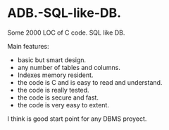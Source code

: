 # ADB.-SQL-like-DB.

Some 2000 LOC of C code. SQL like DB.

Main features:

- basic but smart design.
- any number of tables and columns.
- Indexes memory resident.
- the code is C and is easy to read and understand.
- the code is really tested.
- the code is secure and fast.
- the code is very easy to extent.

I think is good start point for any DBMS proyect.

